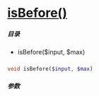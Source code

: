 [isBefore()](http://twinh.github.com/widget/api/isBefore)
=========================================================



##### 目录
* isBefore($input, $max)

### 
```php
void isBefore($input, $max)
```

##### 参数

